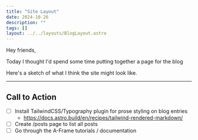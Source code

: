 ```yaml
---
title: "Site Layout"
date: 2024-10-26
description: ""
tags: []
layout: ../../layouts/BlogLayout.astro
---
```



Hey friends,

Today I thought I'd spend some time putting together a page for the blog

Here's a sketch of what I think the site might look like.

---

## Call to Action

- [ ] Install TailwindCSS/Typography plugin for prose styling on blog entries
    - https://docs.astro.build/en/recipes/tailwind-rendered-markdown/
- [ ] Create /posts page to list all posts
- [ ] Go through the A-Frame tutorials / documentation